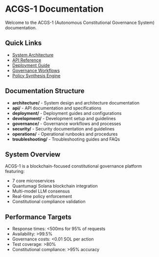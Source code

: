 # ACGS-1 Documentation

Welcome to the ACGS-1 (Autonomous Constitutional Governance System) documentation.

## Quick Links

- [System Architecture](architecture/system_architecture.md)
- [API Reference](api/api_reference.md)
- [Deployment Guide](deployment/deployment_guide.md)
- [Governance Workflows](governance/governance_workflows.md)
- [Policy Synthesis Engine](governance/policy_synthesis_engine.md)

## Documentation Structure

- **architecture/** - System design and architecture documentation
- **api/** - API documentation and specifications
- **deployment/** - Deployment guides and configurations
- **development/** - Development setup and guidelines
- **governance/** - Governance workflows and processes
- **security/** - Security documentation and guidelines
- **operations/** - Operational runbooks and procedures
- **troubleshooting/** - Troubleshooting guides and FAQs

## System Overview

ACGS-1 is a blockchain-focused constitutional governance platform featuring:

- 7 core microservices
- Quantumagi Solana blockchain integration
- Multi-model LLM consensus
- Real-time policy enforcement
- Constitutional compliance validation

## Performance Targets

- Response times: <500ms for 95% of requests
- Availability: >99.5%
- Governance costs: <0.01 SOL per action
- Test coverage: >80%
- Constitutional compliance: >95% accuracy

